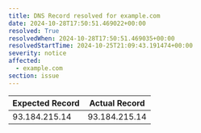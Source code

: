 ```yaml
---
title: DNS Record resolved for example.com
date: 2024-10-28T17:50:51.469022+00:00
resolved: True
resolvedWhen: 2024-10-28T17:50:51.469035+00:00
resolvedStartTime: 2024-10-25T21:09:43.191474+00:00
severity: notice
affected:
  - example.com
section: issue
---
```


| Expected Record  | Actual Record  |
|------------------|----------------|
| 93.184.215.14 | 93.184.215.14 |
